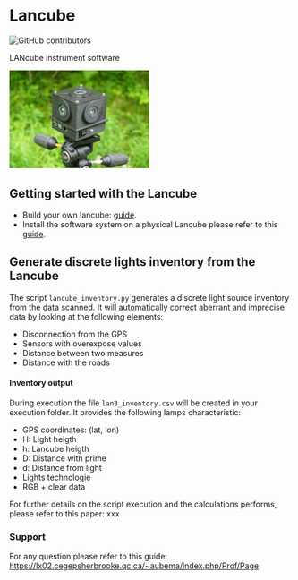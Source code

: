 # Lancube
![GitHub contributors](https://img.shields.io/github/contributors/aubema/lancube?style=plastic)

LANcube instrument software

<img src="lan3v2.png" width="250">

## Getting started with the Lancube
* Build your own lancube: [guide](https://lx02.cegepsherbrooke.qc.ca/~aubema/index.php/Prof/LAN3v2-technical).
* Install the software system on a physical Lancube please refer to this [guide](https://lx02.cegepsherbrooke.qc.ca/~aubema/index.php/Prof/LAN3v2-technical).




## Generate discrete lights inventory from the Lancube
The script ```lancube_inventory.py``` generates a discrete light source inventory from the data scanned.
It will automatically correct aberrant and imprecise data by looking at the following elements:
  * Disconnection from the GPS
  * Sensors with overexpose values
  * Distance between two measures
  * Distance with the roads

#### Inventory output
During execution the file ```lan3_inventory.csv``` will be created in your execution folder.
It provides the following lamps characteristic:
   * GPS coordinates: (lat, lon)
   * H: Light heigth
   * h: Lancube heigth
   * D: Distance with prime
   * d: Distance from light
   * Lights technologie
   * RGB + clear data


For further details on the script execution and the calculations performs, please refer to this paper: xxx


### Support
For any question please refer to this guide: https://lx02.cegepsherbrooke.qc.ca/~aubema/index.php/Prof/Page
